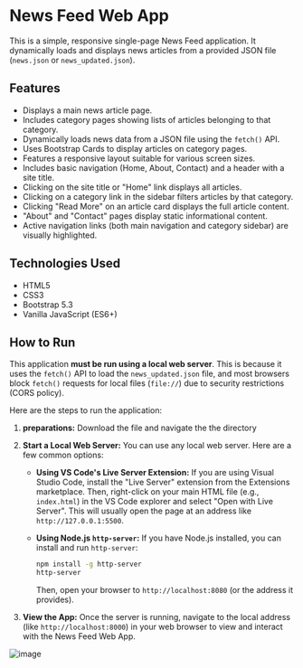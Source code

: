 # News Feed Web App

This is a simple, responsive single-page News Feed application. It dynamically loads and displays news articles from a provided JSON file (`news.json` or `news_updated.json`).

## Features

* Displays a main news article page.
* Includes category pages showing lists of articles belonging to that category.
* Dynamically loads news data from a JSON file using the `fetch()` API.
* Uses Bootstrap Cards to display articles on category pages.
* Features a responsive layout suitable for various screen sizes.
* Includes basic navigation (Home, About, Contact) and a header with a site title.
* Clicking on the site title or "Home" link displays all articles.
* Clicking on a category link in the sidebar filters articles by that category.
* Clicking "Read More" on an article card displays the full article content.
* "About" and "Contact" pages display static informational content.
* Active navigation links (both main navigation and category sidebar) are visually highlighted.

## Technologies Used

* HTML5
* CSS3
* Bootstrap 5.3
* Vanilla JavaScript (ES6+)

## How to Run

This application **must be run using a local web server**. This is because it uses the `fetch()` API to load the `news_updated.json` file, and most browsers block `fetch()` requests for local files (`file://`) due to security restrictions (CORS policy).

Here are the steps to run the application:

1.  **preparations:**
    Download the file and navigate the the directory
3.  **Start a Local Web Server:**
    You can use any local web server. Here are a few common options:

    * **Using VS Code's Live Server Extension:**
        If you are using Visual Studio Code, install the "Live Server" extension from the Extensions marketplace. Then, right-click on your main HTML file (e.g., `index.html`) in the VS Code explorer and select "Open with Live Server". This will usually open the page at an address like `http://127.0.0.1:5500`.

    * **Using Node.js `http-server`:**
        If you have Node.js installed, you can install and run `http-server`:
        ```bash
        npm install -g http-server
        http-server
        ```
        Then, open your browser to `http://localhost:8080` (or the address it provides).

4.  **View the App:**
    Once the server is running, navigate to the local address (like `http://localhost:8000`) in your web browser to view and interact with the News Feed Web App.


![image](https://github.com/user-attachments/assets/0795a659-9e6e-4797-adf3-9a9bc4ae1f4e)


